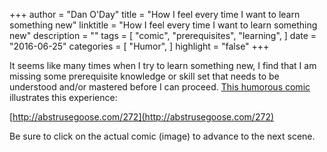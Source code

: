 +++
author = "Dan O'Day"
title = "How I feel every time I want to learn something new"
linktitle = "How I feel every time I want to learn something new"
description = ""
tags = [
    "comic",
    "prerequisites",
    "learning",
]
date = "2016-06-25"
categories = [
    "Humor",
]
highlight = "false"
+++

It seems like many times when I try to learn something new, I find that I am missing some 
prerequisite knowledge or skill set that needs to be understood and/or mastered before I 
can proceed. [This humorous comic](http://abstrusegoose.com/272) illustrates this 
experience:

[http://abstrusegoose.com/272](http://abstrusegoose.com/272)

Be sure to click on the actual comic (image) to advance to the next scene.
